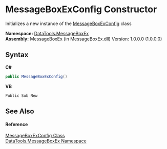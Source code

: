 # MessageBoxExConfig Constructor 
 

Initializes a new instance of the <a href="T_DataTools_MessageBoxEx_MessageBoxExConfig.md">MessageBoxExConfig</a> class

**Namespace:**&nbsp;<a href="N_DataTools_MessageBoxEx.md">DataTools.MessageBoxEx</a><br />**Assembly:**&nbsp;MessageBoxEx (in MessageBoxEx.dll) Version: 1.0.0.0 (1.0.0.0)

## Syntax

**C#**<br />
``` C#
public MessageBoxExConfig()
```

**VB**<br />
``` VB
Public Sub New
```


## See Also


#### Reference
<a href="T_DataTools_MessageBoxEx_MessageBoxExConfig.md">MessageBoxExConfig Class</a><br /><a href="N_DataTools_MessageBoxEx.md">DataTools.MessageBoxEx Namespace</a><br />